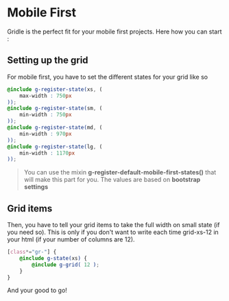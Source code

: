 # Mobile First

Gridle is the perfect fit for your mobile first projects. Here how you can start :


## Setting up the grid

For mobile first, you have to set the different states for your grid like so

```scss
@include g-register-state(xs, (
	max-width : 750px
));
@include g-register-state(sm, (
	min-width : 750px
));
@include g-register-state(md, (
	min-width : 970px
));
@include g-register-state(lg, (
	min-width : 1170px
));
```

> You can use the mixin **g-register-default-mobile-first-states()** that will make this part for you. The values are based on **bootstrap settings**


## Grid items

Then, you have to tell your grid items to take the full width on small state (if you need so).
This is only if you don't want to write each time grid-xs-12 in your html (if your number of columns are 12).

```scss
[class*="gr-"] {
	@include g-state(xs) {
		@include g-grid( 12 );
	}
}
```

And your good to go!
